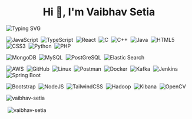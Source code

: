 
<!-- markdownlint-disable MD033 MD041 -->
<h1 align="center">Hi 👋, I'm Vaibhav Setia</h1>
<!-- markdownlint-enable MD033 -->

![Typing SVG](https://readme-typing-svg.demolab.com?font=Roberto+Mono&size=25&pause=1000&color=3FB950&center=true&vCenter=true&width=1000&lines=Backend+Developer;Frontend+Developer;Algorithms+Solver)

<!-- #### Languages: -->
![JavaScript](https://img.shields.io/badge/javascript-%23323330.svg?style=for-the-badge&logo=javascript&logoColor=%23F7DF1E)&nbsp;
![TypeScript](https://img.shields.io/badge/typescript-%23007ACC.svg?style=for-the-badge&logo=typescript&logoColor=white)&nbsp;
![React](https://img.shields.io/badge/React-%23007ACC.svg?style=for-the-badge&logo=react&logoColor=#61DAFB)&nbsp;
![C](https://img.shields.io/badge/c-%2300599C.svg?style=for-the-badge&logo=c&logoColor=white)&nbsp;
![C++](https://img.shields.io/badge/c++-%2300599C.svg?style=for-the-badge&logo=c%2B%2B&logoColor=white)&nbsp;
![Java](https://img.shields.io/badge/Java-ED8B00?style=for-the-badge&logo=java&logoColor=white)&nbsp;
![HTML5](https://img.shields.io/badge/html5-%23E34F26.svg?style=for-the-badge&logo=html5&logoColor=white)&nbsp;
![CSS3](https://img.shields.io/badge/css3-%231572B6.svg?style=for-the-badge&logo=css3&logoColor=white)&nbsp;
![Python](https://img.shields.io/badge/Python-3776AB?style=for-the-badge&logo=python&logoColor=white)&nbsp;
![PHP](https://img.shields.io/badge/PHP-%23008080.svg?style=for-the-badge&logo=php&logoColor=#777BB4)&nbsp;
<!--![Markdown](https://img.shields.io/badge/markdown-%23000000.svg?style=for-the-badge&logo=markdown&logoColor=white)&nbsp;->

<!-- #### Database -->
![MongoDB](https://img.shields.io/badge/MongoDB-%234ea94b.svg?style=for-the-badge&logo=mongodb&logoColor=white)&nbsp;
![MySQL](https://img.shields.io/badge/MySQL-00000F?style=for-the-badge&logo=mysql&logoColor=white)&nbsp;
![PostGreSQL](https://img.shields.io/badge/PostGreSQL-00000F?style=for-the-badge&logo=postgresql&logoColor=#4169E1)&nbsp;
![Elastic Search](https://img.shields.io/badge/Elastic%20Search-FF9900?style=for-the-badge&logo=elastic&logoColor=##005571)&nbsp;
<!-- #### Tools and Platforms -->
![AWS](https://img.shields.io/badge/AWS-E44C30?style=for-the-badge&logo=amazonaws&logoColor=#232F3E)&nbsp;
![GitHub](https://img.shields.io/badge/github-%23121011.svg?style=for-the-badge&logo=github&logoColor=white)&nbsp;
![Linux](https://img.shields.io/badge/Linux-FCC624?style=for-the-badge&logo=linux&logoColor=black)&nbsp;
![Postman](https://img.shields.io/badge/Postman-FF6C37?style=for-the-badge&logo=postman&logoColor=white)&nbsp;
![Docker](https://img.shields.io/badge/docker-%230db7ed.svg?style=for-the-badge&logo=docker&logoColor=white)&nbsp;
![Kafka](https://img.shields.io/badge/Kafka-%23430098.svg?style=for-the-badge&logo=apachekafka&logoColor=#231F20)&nbsp;
![Jenkins](https://img.shields.io/badge/Jenkins-0078d7.svg?style=for-the-badge&logo=jenkins&logoColor=#D24939)&nbsp;
![Spring Boot](https://img.shields.io/badge/Spring%20Boot-3DDC84.svg?style=for-the-badge&logo=springboot&logoColor=#6DB33F)&nbsp;


<!-- #### Frameworks -->
![Bootstrap](https://img.shields.io/badge/bootstrap-%238511FA.svg?style=for-the-badge&logo=bootstrap&logoColor=white)&nbsp;
![NodeJS](https://img.shields.io/badge/node.js-6DA55F?style=for-the-badge&logo=node.js&logoColor=white)&nbsp;
![TailwindCSS](https://img.shields.io/badge/tailwindcss-%2338B2AC.svg?style=for-the-badge&logo=tailwind-css&logoColor=white)&nbsp;
![Hadoop](https://img.shields.io/badge/Hadoop-%230db7ed.svg?style=for-the-badge&logo=apachehadoop&logoColor=#0A0C0D)&nbsp;
![Kibana](https://img.shields.io/badge/Kibana-%2338B2AC.svg?style=for-the-badge&logo=kibana&logoColor=#005571)&nbsp;
![OpenCV](https://img.shields.io/badge/OpenCV-FF9900?style=for-the-badge&logo=opencv&logoColor=#5C3EE8)&nbsp;
<!--![Express.js](https://img.shields.io/badge/express.js-%23404d59.svg?style=for-the-badge&logo=express&logoColor=%2361DAFB)&nbsp;-->
<!--![React](https://img.shields.io/badge/react-%2320232a.svg?style=for-the-badge&logo=react&logoColor=%2361DAFB)&nbsp;-->

<!--![Next JS](https://img.shields.io/badge/Next-black?style=for-the-badge&logo=next.js&logoColor=white)&nbsp;-->

<!--![MUI](https://img.shields.io/badge/MUI-%230081CB.svg?style=for-the-badge&logo=mui&logoColor=white)&nbsp;-->

<p><img align="center" src="https://github-readme-stats.vercel.app/api/top-langs?username=vaibhav-setia&show_icons=true&locale=en&layout=compact" alt="vaibhav-setia" /></p>
<p>&nbsp;<img align="center" src="https://github-readme-stats.vercel.app/api?username=vaibhav-setia&show_icons=true&locale=en" alt="vaibhav-setia" /></p>
<!-- [![Typing SVG](https://readme-typing-svg.demolab.com?font=Fira+Code&color=00FF31&background=161B2200&center=true&vCenter=true&multiline=true&width=800&lines=%F0%9F%91%8B+Hi!+I+am+Lakshay+Setia)](https://git.io/typing-svg) -->
<!-- 
<br>
<br> -->
<!--
**vaibhav-setia/vaibhav-setia** is a ✨ _special_ ✨ repository because its `README.md` (this file) appears on your GitHub profile.

Here are some ideas to get you started:

- 🔭 I’m currently working on ...
- 🌱 I’m currently learning ...
- 👯 I’m looking to collaborate on ...
- 🤔 I’m looking for help with ...
- 💬 Ask me about ...
- 📫 How to reach me: ...
- 😄 Pronouns: ...
- ⚡ Fun fact: ...
-->
